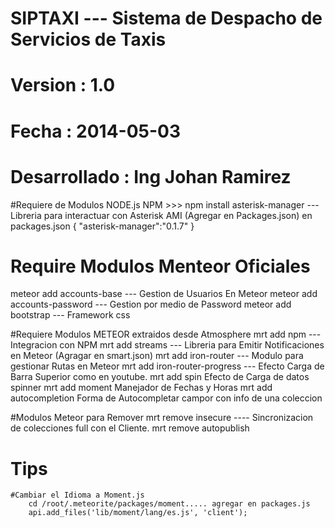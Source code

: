 # SIPTAXI --- Sistema de Despacho de Servicios de Taxis 
# Version : 1.0
# Fecha : 2014-05-03
# Desarrollado : Ing Johan Ramirez

#Requiere de Modulos NODE.js
NPM >>> npm install asterisk-manager	--- Libreria para interactuar con Asterisk AMI (Agregar en Packages.json)
								en packages.json
									 {
											"asterisk-manager":"0.1.7"
										}

# Require Modulos Menteor Oficiales
meteor add accounts-base			--- Gestion de Usuarios En Meteor
meteor add accounts-password	--- Gestion por medio de Password
meteor add bootstrap			--- Framework css

#Requiere Modulos METEOR extraidos desde Atmosphere
mrt add npm					--- Integracion con NPM
mrt add streams				--- Libreria para Emitir Notificaciones en Meteor (Agragar en smart.json)
mrt add iron-router			--- Modulo para gestionar Rutas en Meteor
mrt add iron-router-progress 			--- Efecto Carga de Barra Superior como en youtube.
mrt add spin				Efecto de Carga de datos spinner
mrt add moment			Manejador de Fechas y Horas
mrt add autocompletion			Forma de Autocompletar campor con info de una coleccion




#Modulos Meteor para Remover
mrt remove insecure 			---- Sincronizacion de colecciones full con el Cliente.
mrt remove autopublish


# Tips
	#Cambiar el Idioma a Moment.js
		cd /root/.meteorite/packages/moment..... agregar en packages.js
		api.add_files('lib/moment/lang/es.js', 'client');

